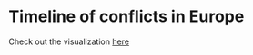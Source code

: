 # Timeline of conflicts in Europe

Check out the visualization [here](https://forestbelton.github.io/europe-conflict-timeline)
